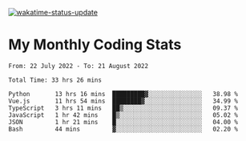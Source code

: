 [![wakatime-status-update](https://github.com/noopurphalak/noopurphalak/workflows/wakatime-status-update/badge.svg)](https://github.com/noopurphalak/noopurphalak/actions/workflows/main.yml)

# My Monthly Coding Stats

<!--START_SECTION:waka-->

```text
From: 22 July 2022 - To: 21 August 2022

Total Time: 33 hrs 26 mins

Python       13 hrs 16 mins  █████████▓░░░░░░░░░░░░░░░   38.98 %
Vue.js       11 hrs 54 mins  ████████▓░░░░░░░░░░░░░░░░   34.99 %
TypeScript   3 hrs 11 mins   ██▒░░░░░░░░░░░░░░░░░░░░░░   09.37 %
JavaScript   1 hr 42 mins    █▒░░░░░░░░░░░░░░░░░░░░░░░   05.02 %
JSON         1 hr 21 mins    █░░░░░░░░░░░░░░░░░░░░░░░░   04.00 %
Bash         44 mins         ▓░░░░░░░░░░░░░░░░░░░░░░░░   02.20 %
```

<!--END_SECTION:waka-->
